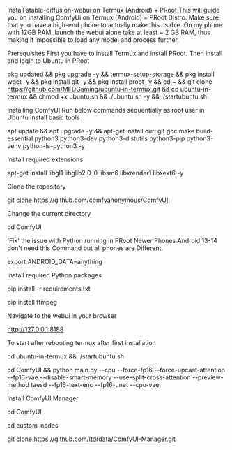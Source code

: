 Install stable-diffusion-webui on Termux (Android) + PRoot This will guide you on installing ComfyUi on Termux (Android) + PRoot Distro. Make sure that you have a high-end phone to actually make this usable. On my phone with 12GB RAM, launch the webui alone take at least ~ 2 GB RAM, thus making it impossible to load any model and process further.

Prerequisites First you have to install Termux and install PRoot. Then install and login to Ubuntu in PRoot


pkg updated && pkg upgrade -y && termux-setup-storage && pkg install wget -y && pkg install git -y && pkg install proot -y && cd ~ && git clone https://github.com/MFDGaming/ubuntu-in-termux.git && cd ubuntu-in-termux && chmod +x ubuntu.sh && ./ubuntu.sh -y && ./startubuntu.sh

Installing ComfyUI Run below commands sequentially as root user in Ubuntu
Install basic tools

apt update && apt upgrade -y && apt-get install curl git gcc make build-essential python3 python3-dev python3-distutils python3-pip python3-venv python-is-python3 -y

Install required extensions

apt-get install libgl1 libglib2.0-0 libsm6 libxrender1 libxext6 -y

Clone the repository

git clone https://github.com/comfyanonymous/ComfyUI

Change the current directory

cd ComfyUI

'Fix' the issue with Python running in PRoot Newer Phones Android 13-14 don't need this Command but all phones are Different.

export ANDROID_DATA=anything

Install required Python packages

pip install -r requirements.txt

pip install ffmpeg

Navigate to the webui in your browser

http://127.0.0.1:8188

To start after rebooting termux after first installation

cd ubuntu-in-termux && ./startubuntu.sh

cd ComfyUI && python main.py --cpu --force-fp16 --force-upcast-attention --fp16-vae --disable-smart-memory --use-split-cross-attention --preview-method taesd --fp16-text-enc --fp16-unet --cpu-vae


Install ComfyUI Manager

cd ComfyUI

cd custom_nodes

git clone https://github.com/ltdrdata/ComfyUI-Manager.git